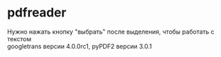 # pdfreader
Нужно нажать кнопку "выбрать" после выделения, чтобы работать с текстом <br>
googletrans версии 4.0.0rc1, pyPDF2 версии 3.0.1

